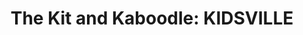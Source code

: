 ---
title: "The Kit and Kaboodle: KIDSVILLE"
url: /parksville/the-kit-and-kaboodle-kidsville/
shop: Kleidung
---
